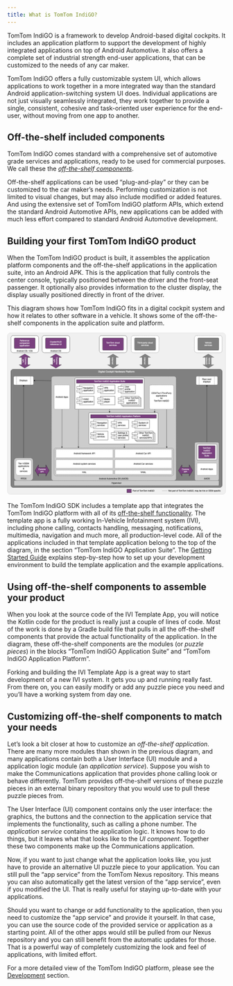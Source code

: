 ```yaml
---
title: What is TomTom IndiGO?
---
```


TomTom IndiGO is a framework to develop Android-based digital cockpits. It includes an application
platform to support the development of highly integrated applications on top of Android
Automotive. It also offers a complete set of industrial strength end-user applications, that can
be customized to the needs of any car maker.

TomTom IndiGO offers a fully customizable system UI, which allows applications to work together in
a more integrated way than the standard Android application-switching system UI does. Individual
applications are not just visually seamlessly integrated, they work together to provide
a single, consistent, cohesive and task-oriented user experience for the end-user, without moving
from one app to another.

## Off-the-shelf included components

TomTom IndiGO comes standard with a comprehensive set of automotive grade services and
applications, ready to be used for commercial purposes. We call these the
[_off-the-shelf components_](/tomtom-indigo/documentation/development/introduction#off-the-shelf-components-or-stock-components).

Off-the-shelf applications can be used “plug-and-play” or they can be customized to the
car maker’s needs. Performing customization is not limited to visual changes, but may also include
modified or added features. And using the extensive set of TomTom IndiGO platform APIs, which
extend the standard Android Automotive APIs, new applications can be added with much less effort
compared to standard Android Automotive development.

## Building your first TomTom IndiGO product

When the TomTom IndiGO product is built, it assembles the application platform components and the
off-the-shelf applications in the application suite, into an Android APK. This is the application
that fully controls the center console, typically positioned between the driver and the front-seat
passenger. It optionally also provides information to the cluster display, the display usually
positioned directly in front of the driver.

This diagram shows how TomTom IndiGO fits in a digital cockpit system and how it relates to other
software in a vehicle. It shows some of the off-the-shelf components in the application suite and
platform.

![TomTom IndiGO architecture overview](images/digital-cockpit-architecture-overview.png)

The TomTom IndiGO SDK includes a template app that integrates the TomTom IndiGO platform with all
of its
[off-the-shelf functionality](/tomtom-indigo/documentation/platform-overview/example-apps#off-the-shelf-functionality).
The template app is a fully working In-Vehicle Infotainment system (IVI), including phone calling,
contacts handling, messaging, notifications, multimedia, navigation and much more, all
production-level code. All of the applications included in that template application belong to the
top of the diagram, in the section “TomTom IndiGO Application Suite”. The
[Getting Started Guide](/tomtom-indigo/documentation/getting-started/introduction)
explains step-by-step how to set up your development environment to build the template application
and the example applications.

## Using off-the-shelf components to assemble your product

When you look at the source code of the IVI Template App, you will notice the Kotlin code for the
product is really just a couple of lines of code. Most of the work is done by a Gradle build file
that pulls in all the off-the-shelf components that provide the actual functionality of the
application. In the diagram, these off-the-shelf components are the modules (or _puzzle pieces_) in
the blocks “TomTom IndiGO Application Suite” and “TomTom IndiGO Application Platform”.

Forking and building the IVI Template App is a great way to start development of a new IVI system.
It gets you up and running really fast. From there on, you can easily modify or add any puzzle
piece you need and you’ll have a working system from day one.

## Customizing off-the-shelf components to match your needs

Let’s look a bit closer at how to customize an _off-the-shelf application_. There are many more
modules than shown in the previous diagram, and many applications contain both a User Interface (UI)
module and a application logic module (an _application service_). Suppose you wish to make the
Communications application that provides phone calling look or behave differently. TomTom provides
off-the-shelf versions of these puzzle pieces in an external binary repository that you would use to
pull these puzzle pieces from.

The User Interface (UI) component contains only the user interface: the graphics, the buttons and
the connection to the application service that implements the functionality, such as calling a
phone number. The _application service_ contains the application logic. It knows how to do things,
but it leaves what that looks like to the _UI component_. Together these two components make up
the Communications application.

Now, if you want to just change what the application looks like, you just have to provide an
alternative UI puzzle piece to your application. You can still pull the “app service” from the
TomTom Nexus repository. This means you can also automatically get the latest version of the “app
service”, even if you modified the UI. That is really useful for staying up-to-date with your
applications.

Should you want to change or add functionality to the application, then you need to customize the
“app service” and provide it yourself. In that case, you can use the source code of the provided
service or application as a starting point.
All of the other apps would still be pulled from our Nexus repository and you can still benefit from
the automatic updates for those. That is a powerful way of completely customizing the look and feel
of applications, with limited effort.

For a more detailed view of the TomTom IndiGO platform, please see the
[Development](/tomtom-indigo/documentation/development/introduction) section.
